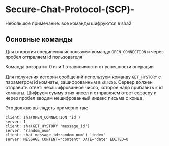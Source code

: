 # Secure-Chat-Protocol-(SCP)-

Небольшое примечание: все команды шифруются в sha2

## Основные команды
Для открытия соединения используем команду `OPEN_CONNECTION`
и через пробел отпраляем id пользователя

Команда возвратит 0 или 1 в зависимости от успешности операции

Для получения истории сообщений используем команду `GET_HYSTORY` с параметром id комнаты, зашифрованным в `sha256`. Сервер должен отправить ответ: незашифрованное число, которое надо прибавить к id комнаты. Шифруем сумму этих чисел и отправляем ответ серверу и через пробел вводим нешифрованный индекс письма с конца.

Это должно выглядеть примерно так:
```
client: sha(OPEN_CONNECTION 'id')
server: 1
client: sha(GET_HYSTORY 'message_id')
server: 'random_num'
client: sha('message_id+random_num') 'index'
server: MESSAGE CONTENT="content" DATE="date" EDITED=0
```


